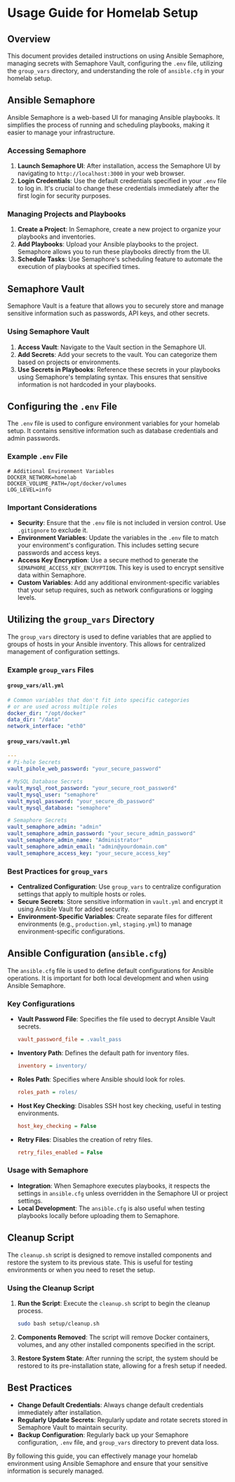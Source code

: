 # Usage Guide for Homelab Setup

## Overview

This document provides detailed instructions on using Ansible Semaphore, managing secrets with Semaphore Vault, configuring the `.env` file, utilizing the `group_vars` directory, and understanding the role of `ansible.cfg` in your homelab setup.

## Ansible Semaphore

Ansible Semaphore is a web-based UI for managing Ansible playbooks. It simplifies the process of running and scheduling playbooks, making it easier to manage your infrastructure.

### Accessing Semaphore

1. **Launch Semaphore UI**: After installation, access the Semaphore UI by navigating to `http://localhost:3000` in your web browser.
2. **Login Credentials**: Use the default credentials specified in your `.env` file to log in. It's crucial to change these credentials immediately after the first login for security purposes.

### Managing Projects and Playbooks

1. **Create a Project**: In Semaphore, create a new project to organize your playbooks and inventories.
2. **Add Playbooks**: Upload your Ansible playbooks to the project. Semaphore allows you to run these playbooks directly from the UI.
3. **Schedule Tasks**: Use Semaphore's scheduling feature to automate the execution of playbooks at specified times.

## Semaphore Vault

Semaphore Vault is a feature that allows you to securely store and manage sensitive information such as passwords, API keys, and other secrets.

### Using Semaphore Vault

1. **Access Vault**: Navigate to the Vault section in the Semaphore UI.
2. **Add Secrets**: Add your secrets to the vault. You can categorize them based on projects or environments.
3. **Use Secrets in Playbooks**: Reference these secrets in your playbooks using Semaphore's templating syntax. This ensures that sensitive information is not hardcoded in your playbooks.

## Configuring the `.env` File

The `.env` file is used to configure environment variables for your homelab setup. It contains sensitive information such as database credentials and admin passwords.

### Example `.env` File

```plaintext
# Additional Environment Variables
DOCKER_NETWORK=homelab
DOCKER_VOLUME_PATH=/opt/docker/volumes
LOG_LEVEL=info
```

### Important Considerations

- **Security**: Ensure that the `.env` file is not included in version control. Use `.gitignore` to exclude it.
- **Environment Variables**: Update the variables in the `.env` file to match your environment's configuration. This includes setting secure passwords and access keys.
- **Access Key Encryption**: Use a secure method to generate the `SEMAPHORE_ACCESS_KEY_ENCRYPTION`. This key is used to encrypt sensitive data within Semaphore.
- **Custom Variables**: Add any additional environment-specific variables that your setup requires, such as network configurations or logging levels.

## Utilizing the `group_vars` Directory

The `group_vars` directory is used to define variables that are applied to groups of hosts in your Ansible inventory. This allows for centralized management of configuration settings.

### Example `group_vars` Files

#### `group_vars/all.yml`

```yaml
# Common variables that don't fit into specific categories
# or are used across multiple roles
docker_dir: "/opt/docker"
data_dir: "/data"
network_interface: "eth0"
```

#### `group_vars/vault.yml`

```yaml
---
# Pi-hole Secrets
vault_pihole_web_password: "your_secure_password"

# MySQL Database Secrets
vault_mysql_root_password: "your_secure_root_password"
vault_mysql_user: "semaphore"
vault_mysql_password: "your_secure_db_password"
vault_mysql_database: "semaphore"

# Semaphore Secrets
vault_semaphore_admin: "admin"
vault_semaphore_admin_password: "your_secure_admin_password"
vault_semaphore_admin_name: "Administrator"
vault_semaphore_admin_email: "admin@yourdomain.com"
vault_semaphore_access_key: "your_secure_access_key"
```

### Best Practices for `group_vars`

- **Centralized Configuration**: Use `group_vars` to centralize configuration settings that apply to multiple hosts or roles.
- **Secure Secrets**: Store sensitive information in `vault.yml` and encrypt it using Ansible Vault for added security.
- **Environment-Specific Variables**: Create separate files for different environments (e.g., `production.yml`, `staging.yml`) to manage environment-specific configurations.

## Ansible Configuration (`ansible.cfg`)

The `ansible.cfg` file is used to define default configurations for Ansible operations. It is important for both local development and when using Ansible Semaphore.

### Key Configurations

- **Vault Password File**: Specifies the file used to decrypt Ansible Vault secrets.
  ```ini
  vault_password_file = .vault_pass
  ```

- **Inventory Path**: Defines the default path for inventory files.
  ```ini
  inventory = inventory/
  ```

- **Roles Path**: Specifies where Ansible should look for roles.
  ```ini
  roles_path = roles/
  ```

- **Host Key Checking**: Disables SSH host key checking, useful in testing environments.
  ```ini
  host_key_checking = False
  ```

- **Retry Files**: Disables the creation of retry files.
  ```ini
  retry_files_enabled = False
  ```

### Usage with Semaphore

- **Integration**: When Semaphore executes playbooks, it respects the settings in `ansible.cfg` unless overridden in the Semaphore UI or project settings.
- **Local Development**: The `ansible.cfg` is also useful when testing playbooks locally before uploading them to Semaphore.

## Cleanup Script

The `cleanup.sh` script is designed to remove installed components and restore the system to its previous state. This is useful for testing environments or when you need to reset the setup.

### Using the Cleanup Script

1. **Run the Script**: Execute the `cleanup.sh` script to begin the cleanup process.
   ```bash
   sudo bash setup/cleanup.sh
   ```

2. **Components Removed**: The script will remove Docker containers, volumes, and any other installed components specified in the script.

3. **Restore System State**: After running the script, the system should be restored to its pre-installation state, allowing for a fresh setup if needed.

## Best Practices

- **Change Default Credentials**: Always change default credentials immediately after installation.
- **Regularly Update Secrets**: Regularly update and rotate secrets stored in Semaphore Vault to maintain security.
- **Backup Configuration**: Regularly back up your Semaphore configuration, `.env` file, and `group_vars` directory to prevent data loss.

By following this guide, you can effectively manage your homelab environment using Ansible Semaphore and ensure that your sensitive information is securely managed. 